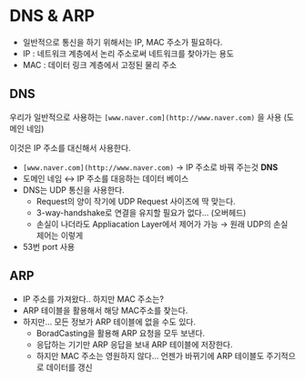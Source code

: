# DNS & ARP

- 일반적으로 통신을 하기 위해서는 IP, MAC 주소가 필요하다.
- IP : 네트워크 계층에서 논리 주소로써 네트워크를 찾아가는 용도
- MAC : 데이터 링크 계층에서 고정된 물리 주소

## DNS

우리가 일반적으로 사용하는 `[www.naver.com](http://www.naver.com)` 을 사용 (도메인 네임)

이것은 IP 주소를 대신해서 사용한다.

- `[www.naver.com](http://www.naver.com)` → IP 주소로 바꿔 주는것 **DNS**
- 도메인 네임 ↔ IP 주소를 대응하는 데이터 베이스
- DNS는 UDP 통신을 사용한다.
    - Request의 양이 작기에 UDP Request 사이즈에 딱 맞는다.
    - 3-way-handshake로 연결을 유지할 필요가 없다… (오버헤드)
    - 손실이 나더라도 Appliacation Layer에서 제어가 가능 → 원래 UDP의 손실 제어는 이렇게
- 53번 port 사용

## ARP

- IP 주소를 가져왔다.. 하지만 MAC 주소는?
- ARP 테이블을 활용해서 해당 MAC주소를 찾는다.
- 하지만… 모든 정보가 ARP 테이블에 없을 수도 있다.
    - BoradCasting을 활용해 ARP 요청을 모두 보낸다.
    - 응답하는 기기만 ARP 응답을 보내 ARP 테이블에 저장한다.
    - 하지만 MAC 주소는 영원하지 않다… 언젠가 바뀌기에 ARP 테이블도 주기적으로 데이터를 갱신